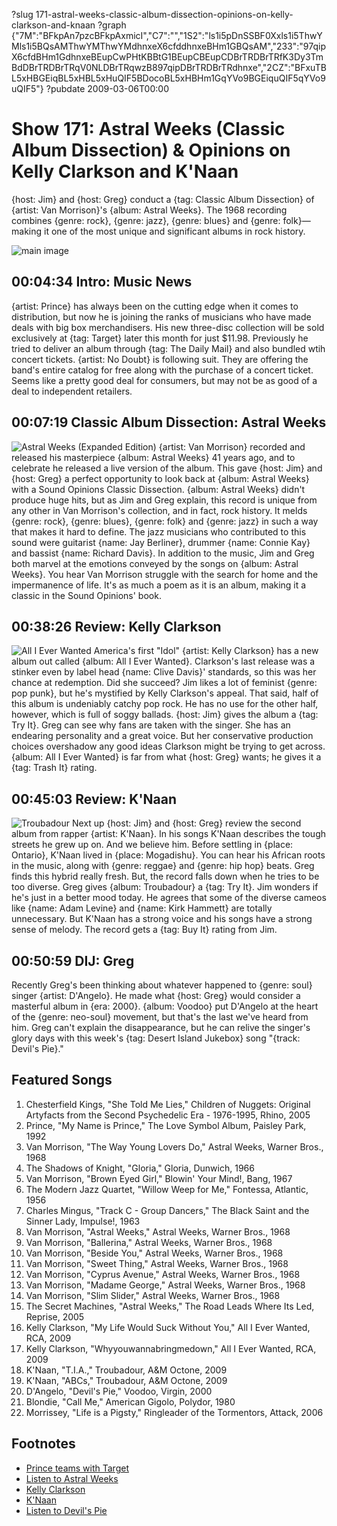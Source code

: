 ?slug 171-astral-weeks-classic-album-dissection-opinions-on-kelly-clarkson-and-knaan
?graph {"7M":"BFkpAn7pzcBFkpAxmicI","C7":"","1S2":"ls1i5pDnSSBF0Xxls1i5ThwYMls1i5BQsAMThwYMThwYMdhnxeX6cfddhnxeBHm1GBQsAM","233":"97qipX6cfdBHm1GdhnxeBEupCwPHtKBBtG1BEupCBEupCDBrTRDBrTRfK3Dy3TmBdDBrTRDBrTRqV0NLDBrTRqwzB897qipDBrTRDBrTRdhnxe","2CZ":"BFxuTBL5xHBGEiqBL5xHBL5xHuQIF5BDocoBL5xHBHm1GqYVo9BGEiquQIF5qYVo9uQIF5"}
?pubdate 2009-03-06T00:00

# Show 171: Astral Weeks (Classic Album Dissection) & Opinions on Kelly Clarkson and K'Naan
{host: Jim} and {host: Greg} conduct a {tag: Classic Album Dissection} of {artist: Van Morrison}'s {album: Astral Weeks}. The 1968 recording combines {genre: rock}, {genre: jazz}, {genre: blues} and {genre: folk}—making it one of the most unique and significant albums in rock history. 

![main image](https://static.soundopinions.org/images/2009/vanmorrison_astralweeks.jpg)

## 00:04:34 Intro: Music News
{artist: Prince} has always been on the cutting edge when it comes to distribution, but now he is joining the ranks of musicians who have made deals with big box merchandisers. His new three-disc collection will be sold exclusively at {tag: Target} later this month for just $11.98. Previously he tried to deliver an album through {tag: The Daily Mail} and also bundled wtih concert tickets. {artist: No Doubt} is following suit. They are offering the band's entire catalog for free along with the purchase of a concert ticket. Seems like a pretty good deal for consumers, but may not be as good of a deal to independent retailers.

## 00:07:19 Classic Album Dissection: Astral Weeks
![Astral Weeks (Expanded Edition)](https://static.soundopinions.org/assets/171/C70.jpg)
{artist: Van Morrison} recorded and released his masterpiece {album: Astral Weeks} 41 years ago, and to celebrate he released a live version of the album. This gave {host: Jim} and {host: Greg} a perfect opportunity to look back at {album: Astral Weeks} with a Sound Opinions Classic Dissection. {album: Astral Weeks} didn't produce huge hits, but as Jim and Greg explain, this record is unique from any other in Van Morrison's collection, and in fact, rock history. It melds {genre: rock}, {genre: blues}, {genre: folk} and {genre: jazz} in such a way that makes it hard to define. The jazz musicians who contributed to this sound were guitarist {name: Jay Berliner}, drummer {name: Connie Kay} and bassist {name: Richard Davis}. In addition to the music, Jim and Greg both marvel at the emotions conveyed by the songs on {album: Astral Weeks}. You hear Van Morrison struggle with the search for home and the impermanence of life. It's as much a poem as it is an album, making it a classic in the Sound Opinions' book.

## 00:38:26 Review: Kelly Clarkson
![All I Ever Wanted](https://static.soundopinions.org/assets/171/1S20.jpg)
America's first "Idol" {artist: Kelly Clarkson} has a new album out called {album: All I Ever Wanted}. Clarkson's last release was a stinker even by label head {name: Clive Davis}' standards, so this was her chance at redemption. Did she succeed? Jim likes a lot of feminist {genre: pop punk}, but he's mystified by Kelly Clarkson's appeal. That said, half of this album is undeniably catchy pop rock. He has no use for the other half, however, which is full of soggy ballads. {host: Jim} gives the album a {tag: Try It}. Greg can see why fans are taken with the singer. She has an endearing personality and a great voice. But her conservative production choices overshadow any good ideas Clarkson might be trying to get across. {album: All I Ever Wanted} is far from what {host: Greg} wants; he gives it a {tag: Trash It} rating.

## 00:45:03 Review: K'Naan
![Troubadour](https://static.soundopinions.org/assets/171/2330.jpg)
Next up {host: Jim} and {host: Greg} review the second album from rapper {artist: K'Naan}. In his songs K'Naan describes the tough streets he grew up on. And we believe him. Before settling in {place: Ontario}, K'Naan lived in {place: Mogadishu}. You can hear his African roots in the music, along with {genre: reggae} and {genre: hip hop} beats. Greg finds this hybrid really fresh. But, the record falls down when he tries to be too diverse. Greg gives {album: Troubadour} a {tag: Try It}. Jim wonders if he's just in a better mood today. He agrees that some of the diverse cameos like {name: Adam Levine} and {name: Kirk Hammett} are totally unnecessary. But K'Naan has a strong voice and his songs have a strong sense of melody. The record gets a {tag: Buy It} rating from Jim.

## 00:50:59 DIJ: Greg
Recently Greg's been thinking about whatever happened to {genre: soul} singer {artist: D'Angelo}. He made what {host: Greg} would consider a masterful album in {era: 2000}. {album: Voodoo} put D'Angelo at the heart of the {genre: neo-soul} movement, but that's the last we've heard from him. Greg can't explain the disappearance, but he can relive the singer's glory days with this week's {tag: Desert Island Jukebox} song "{track: Devil's Pie}."

## Featured Songs
1. Chesterfield Kings, "She Told Me Lies," Children of Nuggets: Original Artyfacts from the Second Psychedelic Era - 1976-1995, Rhino, 2005
2. Prince, "My Name is Prince," The Love Symbol Album, Paisley Park, 1992
3. Van Morrison, "The Way Young Lovers Do," Astral Weeks, Warner Bros., 1968
4. The Shadows of Knight, "Gloria," Gloria, Dunwich, 1966
5. Van Morrison, "Brown Eyed Girl," Blowin' Your Mind!, Bang, 1967
6. The Modern Jazz Quartet, "Willow Weep for Me," Fontessa, Atlantic, 1956
7. Charles Mingus, "Track C - Group Dancers," The Black Saint and the Sinner Lady, Impulse!, 1963
8. Van Morrison, "Astral Weeks," Astral Weeks, Warner Bros., 1968
9. Van Morrison, "Ballerina," Astral Weeks, Warner Bros., 1968
10. Van Morrison, "Beside You," Astral Weeks, Warner Bros., 1968
11. Van Morrison, "Sweet Thing," Astral Weeks, Warner Bros., 1968
12. Van Morrison, "Cyprus Avenue," Astral Weeks, Warner Bros., 1968
13. Van Morrison, "Madame George," Astral Weeks, Warner Bros., 1968
14. Van Morrison, "Slim Slider," Astral Weeks, Warner Bros., 1968
15. The Secret Machines, "Astral Weeks," The Road Leads Where Its Led, Reprise, 2005
16. Kelly Clarkson, "My Life Would Suck Without You," All I Ever Wanted, RCA, 2009
17. Kelly Clarkson, "Whyyouwannabringmedown," All I Ever Wanted, RCA, 2009
18. K'Naan, "T.I.A.," Troubadour, A&M Octone, 2009
19. K'Naan, "ABCs," Troubadour, A&M Octone, 2009
20. D'Angelo, "Devil's Pie," Voodoo, Virgin, 2000
21. Blondie, "Call Me," American Gigolo, Polydor, 1980
22. Morrissey, "Life is a Pigsty," Ringleader of the Tormentors, Attack, 2006

## Footnotes 
- [Prince teams with Target](http://www.rollingstone.com/music/news/prince-teams-with-target-to-release-three-new-albums-as-11-99-bundle-20090303)
- [Listen to Astral Weeks](http://www.last.fm/music/Van+Morrison/Astral+Weeks)
- [Kelly Clarkson](http://www.kellyclarkson.com/us/home)
- [K'Naan](https://www.facebook.com/knaan)
- [Listen to Devil's Pie](https://www.youtube.com/watch?v=8fNtipp5RLs)
